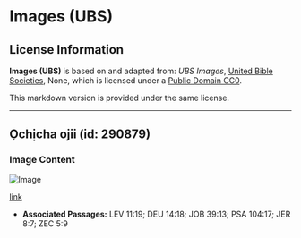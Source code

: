 # Images (UBS)

## License Information

**Images (UBS)** is based on and adapted from: _UBS Images_, [United Bible Societies](https://unitedbiblesocieties.org/), None, which is licensed under a [Public Domain CC0](https://creativecommons.org/public-domain/cc0/).

This markdown version is provided under the same license.



--------------------------------

## Ọchịcha ojii (id: 290879)

### Image Content

![Image](https://cdn.aquifer.bible/aquifer-content/resources/Media/WEB-0076_black_stork.jpg)

[link](https://cdn.aquifer.bible/aquifer-content/resources/Media/WEB-0076_black_stork.jpg)

* **Associated Passages:** LEV 11:19; DEU 14:18; JOB 39:13; PSA 104:17; JER 8:7; ZEC 5:9

